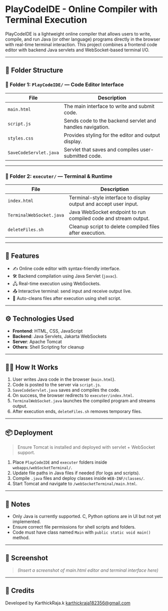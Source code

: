 #  PlayCodeIDE - Online Compiler with Terminal Execution

PlayCodeIDE is a lightweight online compiler that allows users to write, compile, and run Java (or other language) programs directly in the browser with real-time terminal interaction. This project combines a frontend code editor with backend Java servlets and WebSocket-based terminal I/O.

---

## 📁 Folder Structure

### 🔹 Folder 1: `PlayCodeIDE/` — Code Editor Interface

|    File                |                 Description                              |
|------------------------|----------------------------------------------------------|
| `main.html`            | The main interface to write and submit code.             |
| `script.js`            | Sends code to the backend servlet and handles navigation.|
| `styles.css`           | Provides styling for the editor and output display.      |
| `SaveCodeServlet.java` | Servlet that saves and compiles user-submitted code.     |

---

### 🔹 Folder 2: `executer/` — Terminal & Runtime

|    File                  |                   Description                                     |
|--------------------------|-------------------------------------------------------------------|
| `index.html`             | Terminal-style interface to display output and accept user input. |
| `TerminalWebSocket.java` | Java WebSocket endpoint to run compiled code and stream output.   |
| `deleteFiles.sh`         | Cleanup script to delete compiled files after execution.          |

---

## 🚀 Features

- ✍️ Online code editor with syntax-friendly interface.
- 🛠️ Backend compilation using Java Servlet (`javac`).
- 🖧 Real-time execution using WebSockets.
- 📤 Interactive terminal: send input and receive output live.
- 🧹 Auto-cleans files after execution using shell script.

---

## ⚙️ Technologies Used

- **Frontend**: HTML, CSS, JavaScript
- **Backend**: Java Servlets, Jakarta WebSockets
- **Server**: Apache Tomcat
- **Others**: Shell Scripting for cleanup

---

## 🧑‍💻 How It Works

1. User writes Java code in the browser (`main.html`).
2. Code is posted to the server via `script.js`.
3. `SaveCodeServlet.java` saves and compiles the code.
4. On success, the browser redirects to `executer/index.html`.
5. `TerminalWebSocket.java` launches the compiled program and streams output.
6. After execution ends, `deleteFiles.sh` removes temporary files.

---

## 📦 Deployment

> Ensure Tomcat is installed and deployed with servlet + WebSocket support.

1. Place `PlayCodeIDE` and `executer` folders inside `webapps/webSocketTerminal/`.
2. Update file paths in Java files if needed (for logs and scripts).
3. Compile `.java` files and deploy classes inside `WEB-INF/classes/`.
4. Start Tomcat and navigate to `/webSocketTerminal/main.html`.

---

## 📝 Notes

- Only Java is currently supported. C, Python options are in UI but not yet implemented.
- Ensure correct file permissions for shell scripts and folders.
- Code must have class named `Main` with `public static void main()` method.

---

## 📸 Screenshot

> *(Insert a screenshot of main.html editor and terminal interface here)*

---



## 🙌 Credits

Developed by KarthickRaja.k 
karthickraja182356@gmail.com

